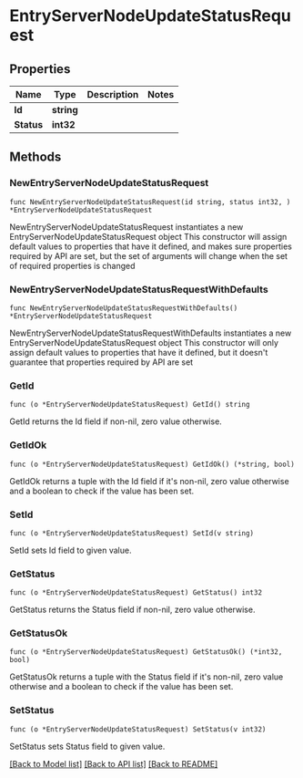 # EntryServerNodeUpdateStatusRequest

## Properties

Name | Type | Description | Notes
------------ | ------------- | ------------- | -------------
**Id** | **string** |  | 
**Status** | **int32** |  | 

## Methods

### NewEntryServerNodeUpdateStatusRequest

`func NewEntryServerNodeUpdateStatusRequest(id string, status int32, ) *EntryServerNodeUpdateStatusRequest`

NewEntryServerNodeUpdateStatusRequest instantiates a new EntryServerNodeUpdateStatusRequest object
This constructor will assign default values to properties that have it defined,
and makes sure properties required by API are set, but the set of arguments
will change when the set of required properties is changed

### NewEntryServerNodeUpdateStatusRequestWithDefaults

`func NewEntryServerNodeUpdateStatusRequestWithDefaults() *EntryServerNodeUpdateStatusRequest`

NewEntryServerNodeUpdateStatusRequestWithDefaults instantiates a new EntryServerNodeUpdateStatusRequest object
This constructor will only assign default values to properties that have it defined,
but it doesn't guarantee that properties required by API are set

### GetId

`func (o *EntryServerNodeUpdateStatusRequest) GetId() string`

GetId returns the Id field if non-nil, zero value otherwise.

### GetIdOk

`func (o *EntryServerNodeUpdateStatusRequest) GetIdOk() (*string, bool)`

GetIdOk returns a tuple with the Id field if it's non-nil, zero value otherwise
and a boolean to check if the value has been set.

### SetId

`func (o *EntryServerNodeUpdateStatusRequest) SetId(v string)`

SetId sets Id field to given value.


### GetStatus

`func (o *EntryServerNodeUpdateStatusRequest) GetStatus() int32`

GetStatus returns the Status field if non-nil, zero value otherwise.

### GetStatusOk

`func (o *EntryServerNodeUpdateStatusRequest) GetStatusOk() (*int32, bool)`

GetStatusOk returns a tuple with the Status field if it's non-nil, zero value otherwise
and a boolean to check if the value has been set.

### SetStatus

`func (o *EntryServerNodeUpdateStatusRequest) SetStatus(v int32)`

SetStatus sets Status field to given value.



[[Back to Model list]](../README.md#documentation-for-models) [[Back to API list]](../README.md#documentation-for-api-endpoints) [[Back to README]](../README.md)


